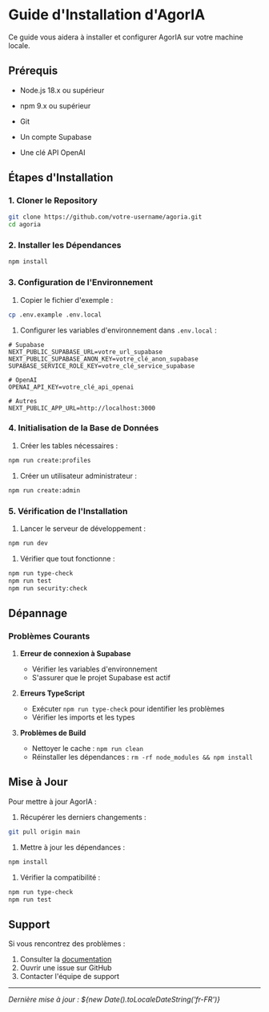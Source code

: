 # Guide d'Installation d'AgorIA

Ce guide vous aidera à installer et configurer AgorIA sur votre machine locale.

## Prérequis


- Node.js 18.x ou supérieur

- npm 9.x ou supérieur

- Git

- Un compte Supabase

- Une clé API OpenAI

## Étapes d'Installation

### 1. Cloner le Repository


```bash
git clone https://github.com/votre-username/agoria.git
cd agoria

```


### 2. Installer les Dépendances


```bash
npm install

```


### 3. Configuration de l'Environnement

1. Copier le fichier d'exemple :

```bash
cp .env.example .env.local

```


1. Configurer les variables d'environnement dans `.env.local` :


```env
# Supabase
NEXT_PUBLIC_SUPABASE_URL=votre_url_supabase
NEXT_PUBLIC_SUPABASE_ANON_KEY=votre_clé_anon_supabase
SUPABASE_SERVICE_ROLE_KEY=votre_clé_service_supabase

# OpenAI
OPENAI_API_KEY=votre_clé_api_openai

# Autres
NEXT_PUBLIC_APP_URL=http://localhost:3000

```


### 4. Initialisation de la Base de Données

1. Créer les tables nécessaires :

```bash
npm run create:profiles

```


1. Créer un utilisateur administrateur :

```bash
npm run create:admin

```


### 5. Vérification de l'Installation

1. Lancer le serveur de développement :

```bash
npm run dev

```


1. Vérifier que tout fonctionne :

```bash
npm run type-check
npm run test
npm run security:check

```


## Dépannage

### Problèmes Courants

1. **Erreur de connexion à Supabase**
   - Vérifier les variables d'environnement
   - S'assurer que le projet Supabase est actif

1. **Erreurs TypeScript**
   - Exécuter `npm run type-check` pour identifier les problèmes
   - Vérifier les imports et les types

1. **Problèmes de Build**
   - Nettoyer le cache : `npm run clean`
   - Réinstaller les dépendances : `rm -rf node_modules && npm install`

## Mise à Jour

Pour mettre à jour AgorIA :

1. Récupérer les derniers changements :

```bash
git pull origin main

```


1. Mettre à jour les dépendances :

```bash
npm install

```


1. Vérifier la compatibilité :

```bash
npm run type-check
npm run test

```


## Support

Si vous rencontrez des problèmes :
1. Consulter la [documentation](https://github.com/votre-username/agoria/docs)
1. Ouvrir une issue sur GitHub
1. Contacter l'équipe de support


---

*Dernière mise à jour : ${new Date().toLocaleDateString('fr-FR')}*
